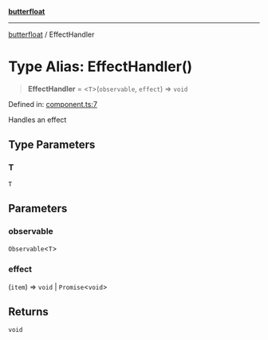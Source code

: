 [**butterfloat**](../index.md)

***

[butterfloat](../index.md) / EffectHandler

# Type Alias: EffectHandler()

> **EffectHandler** = \<`T`\>(`observable`, `effect`) => `void`

Defined in: [component.ts:7](https://github.com/WorldMaker/butterfloat/blob/df545ef96728808e6ed86d129bea41fdc458751b/component.ts#L7)

Handles an effect

## Type Parameters

### T

`T`

## Parameters

### observable

`Observable`\<`T`\>

### effect

(`item`) => `void` \| `Promise`\<`void`\>

## Returns

`void`

